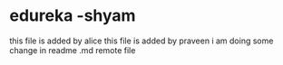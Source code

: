 # edureka -shyam
this file is added by alice 
this file is added by praveen
i am doing some change in readme .md remote file
